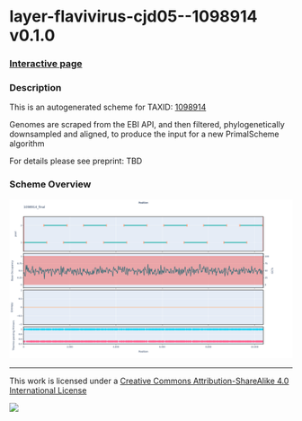# layer-flavivirus-cjd05--1098914 v0.1.0

### [Interactive page](https://chrisgkent.github.io/schemes/layer-flavivirus-cjd05--1098914-1000-v0.1.0)

### Description

This is an autogenerated scheme for TAXID: [1098914](https://www.ncbi.nlm.nih.gov/Taxonomy/Browser/wwwtax.cgi?mode=Info&id=1098914&lvl=3&lin=f&keep=1&srchmode=1&unlock)

Genomes are scraped from the EBI API, and then filtered, phylogenetically downsampled and aligned, to produce the input for a new PrimalScheme algorithm

For details please see preprint: TBD

### Scheme Overview

![Alt text](work/1098914_final.png '1098914_final.png')

------------------------------------------------------------------------

This work is licensed under a [Creative Commons Attribution-ShareAlike 4.0 International License](http://creativecommons.org/licenses/by-sa/4.0/) 

![](https://i.creativecommons.org/l/by-sa/4.0/88x31.png)